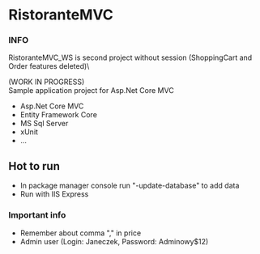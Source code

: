 # RistoranteMVC

### INFO
RistoranteMVC_WS is second project without session (ShoppingCart and Order features deleted)\

(WORK IN PROGRESS)\
Sample application project for Asp.Net Core MVC

- Asp.Net Core MVC
- Entity Framework Core
- MS Sql Server
- xUnit
- ...

## Hot to run

- In package manager console run "-update-database" to add data
- Run with IIS Express

### Important info

- Remember about comma "," in price
- Admin user (Login: Janeczek, Password: Adminowy$12) 